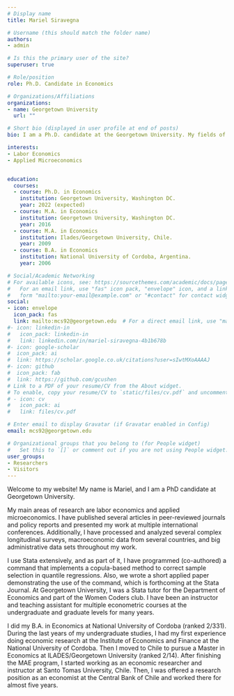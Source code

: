 ```yaml
---
# Display name
title: Mariel Siravegna

# Username (this should match the folder name)
authors:
- admin

# Is this the primary user of the site?
superuser: true

# Role/position
role: Ph.D. Candidate in Economics

# Organizations/Affiliations
organizations:
- name: Georgetown University
  url: ""

# Short bio (displayed in user profile at end of posts)
bio: I am a Ph.D. candidate at the Georgetown University. My fields of specialization are labor economics and applied microeconomics.

interests:
- Labor Economics
- Applied Microeconomics


education:
  courses:
  - course: Ph.D. in Economics
    institution: Georgetown University, Washington DC.
    year: 2022 (expected)
  - course: M.A. in Economics
    institution: Georgetown University, Washington DC.
    year: 2016
  - course: M.A. in Economics
    institution: Ilades/Georgetown University, Chile.
    year: 2009
  - course: B.A. in Economics
    institution: National University of Cordoba, Argentina.
    year: 2006

# Social/Academic Networking
# For available icons, see: https://sourcethemes.com/academic/docs/page-builder/#icons
#   For an email link, use "fas" icon pack, "envelope" icon, and a link in the
#   form "mailto:your-email@example.com" or "#contact" for contact widget.
social:
- icon: envelope
  icon_pack: fas
  link: mailto:mcs92@georgetown.edu  # For a direct email link, use "mailto:test@example.org".
#- icon: linkedin-in
#   icon_pack: linkedin-in
#   link: linkedin.com/in/mariel-siravegna-4b1b678b
#- icon: google-scholar
#  icon_pack: ai
#  link: https://scholar.google.co.uk/citations?user=sIwtMXoAAAAJ
#- icon: github
#  icon_pack: fab
#  link: https://github.com/gcushen
# Link to a PDF of your resume/CV from the About widget.
# To enable, copy your resume/CV to `static/files/cv.pdf` and uncomment the lines below.
# - icon: cv
#   icon_pack: ai
#   link: files/cv.pdf

# Enter email to display Gravatar (if Gravatar enabled in Config)
email: mcs92@georgetown.edu

# Organizational groups that you belong to (for People widget)
#   Set this to `[]` or comment out if you are not using People widget.
user_groups:
- Researchers
- Visitors
---
```

Welcome to my website! 
My name is Mariel, and I am a PhD candidate at Georgetown University.

My main areas of research are labor economics and applied microeconomics. I have published several articles in peer-reviewed journals and policy reports and presented my work at multiple international conferences. Additionally, I have processed and analyzed several complex longitudinal surveys, macroeconomic data from several countries, and big administrative data sets throughout my work.  

I use Stata extensively, and as part of it, I have programmed (co-authored) a command that implements a copula-based method to correct sample selection in quantile regressions. Also, we wrote a short applied paper demonstrating the use of the command, which is forthcoming at the Stata Journal. At Georgetown University, I was a Stata tutor for the Department of Economics and part of the Women Coders club. I have been an instructor and teaching assistant for multiple econometric courses at the undergraduate and graduate levels for many years. 

I did my B.A. in Economics at National University of Cordoba (ranked 2/331). During the last years of my undergraduate studies, I had my first experience doing economic research at the Institute of Economics and Finance at the National University of Cordoba. Then I moved to Chile to pursue a Master in Economics at ILADES/Georgetown University (ranked 2/14). After finishing the MAE program, I started working as an economic researcher and instructor at Santo Tomas University, Chile. Then, I was offered a research position as an economist at the Central Bank of Chile and worked there for almost five years.  


